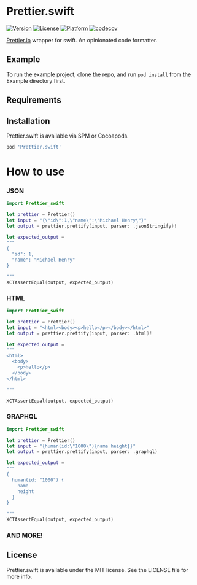 # Prettier.swift

[![Version](https://img.shields.io/cocoapods/v/Prettier.swift.svg?style=flat)](https://cocoapods.org/pods/Prettier.swift)
[![License](https://img.shields.io/cocoapods/l/Prettier.swift.svg?style=flat)](https://cocoapods.org/pods/Prettier.swift)
[![Platform](https://img.shields.io/cocoapods/p/Prettier.swift.svg?style=flat)](https://cocoapods.org/pods/Prettier.swift)
[![codecov](https://codecov.io/gh/michaelhenry/Prettier.swift/branch/master/graph/badge.svg?token=CE1AKGDJ4K)](https://codecov.io/gh/michaelhenry/Prettier.swift)

[Prettier.io](https://prettier.io/) wrapper for swift. An opinionated code formatter.


## Example

To run the example project, clone the repo, and run `pod install` from the Example directory first.

## Requirements

## Installation

Prettier.swift is available via SPM or Cocoapods.

```ruby
pod 'Prettier.swift'
```

# How to use

### JSON
```swift
import Prettier_swift

let prettier = Prettier()
let input = "{\"id\":1,\"name\":\"Michael Henry\"}"
let output = prettier.prettify(input, parser: .jsonStringify)!

let expected_output =
"""
{
  "id": 1,
  "name": "Michael Henry"
}

"""
XCTAssertEqual(output, expected_output)
```

### HTML
```swift
import Prettier_swift

let prettier = Prettier()
let input = "<html><body><p>hello</p></body></html>"
let output = prettier.prettify(input, parser: .html)!

let expected_output =
"""
<html>
  <body>
    <p>hello</p>
  </body>
</html>

"""

XCTAssertEqual(output, expected_output)
```

### GRAPHQL
```swift
import Prettier_swift

let prettier = Prettier()
let input = "{human(id:\"1000\"){name height}}"
let output = prettier.prettify(input, parser: .graphql)

let expected_output =
"""
{
  human(id: "1000") {
    name
    height
  }
}

"""
XCTAssertEqual(output, expected_output)
```
### AND MORE!


## License

Prettier.swift is available under the MIT license. See the LICENSE file for more info.
